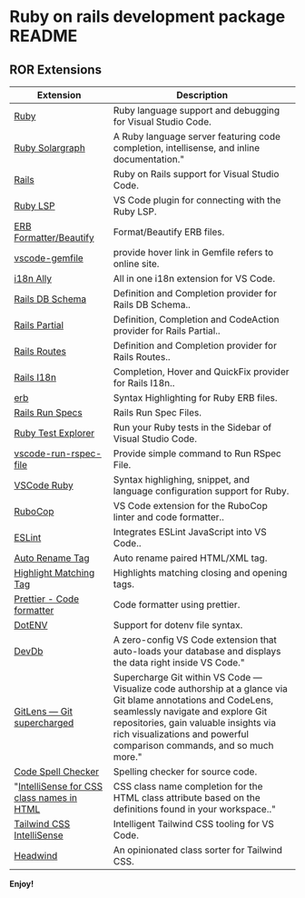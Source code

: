 # Ruby on rails development package README

## ROR Extensions

Extension | Description
--------- | ---------
[Ruby](https://marketplace.visualstudio.com/items?itemName=rebornix.Ruby) | Ruby language support and debugging for Visual Studio Code.
[Ruby Solargraph](https://marketplace.visualstudio.com/items?itemName=castwide.solargraph) | A Ruby language server featuring code completion, intellisense, and inline documentation."
[Rails](https://marketplace.visualstudio.com/items?itemName=bung87.rails) | Ruby on Rails support for Visual Studio Code.
[Ruby LSP](https://marketplace.visualstudio.com/items?itemName=Shopify.ruby-lsp) | VS Code plugin for connecting with the Ruby LSP.
[ERB Formatter/Beautify](https://marketplace.visualstudio.com/items?itemName=aliariff.vscode-erb-beautify) | Format/Beautify ERB files.
[vscode-gemfile](https://marketplace.visualstudio.com/items?itemName=bung87.vscode-gemfile) | provide hover link in Gemfile refers to online site.
[i18n Ally](https://marketplace.visualstudio.com/items?itemName=Lokalise.i18n-ally) | All in one i18n extension for VS Code.
[Rails DB Schema](https://marketplace.visualstudio.com/items?itemName=aki77.rails-db-schema) | Definition and Completion provider for Rails DB Schema..
[Rails Partial](https://marketplace.visualstudio.com/items?itemName=aki77.rails-partial) | Definition, Completion and CodeAction provider for Rails Partial..
[Rails Routes](https://marketplace.visualstudio.com/items?itemName=aki77.rails-routes) | Definition and Completion provider for Rails Routes..
[Rails I18n](https://marketplace.visualstudio.com/items?itemName=aki77.rails-i18n) | Completion, Hover and QuickFix provider for Rails I18n..
[erb](https://marketplace.visualstudio.com/items?itemName=CraigMaslowski.erb) | Syntax Highlighting for Ruby ERB files.
[Rails Run Specs](https://marketplace.visualstudio.com/items?itemName=noku.rails-run-spec-vscode) | Rails Run Spec Files.
[Ruby Test Explorer](https://marketplace.visualstudio.com/items?itemName=connorshea.vscode-ruby-test-adapter) | Run your Ruby tests in the Sidebar of Visual Studio Code.
[vscode-run-rspec-file](https://marketplace.visualstudio.com/items?itemName=Thadeu.vscode-run-rspec-file) | Provide simple command to Run RSpec File.
[VSCode Ruby](https://marketplace.visualstudio.com/items?itemName=wingrunr21.vscode-ruby) | Syntax highlighing, snippet, and language configuration support for Ruby.
[RuboCop](https://marketplace.visualstudio.com/items?itemName=rubocop.vscode-rubocop) | VS Code extension for the RuboCop linter and code formatter..
[ESLint](https://marketplace.visualstudio.com/items?itemName=dbaeumer.vscode-eslint) | Integrates ESLint JavaScript into VS Code..
[Auto Rename Tag](https://marketplace.visualstudio.com/items?itemName=formulahendry.auto-rename-tag) | Auto rename paired HTML/XML tag.
[Highlight Matching Tag](https://marketplace.visualstudio.com/items?itemName=vincaslt.highlight-matching-tag) | Highlights matching closing and opening tags.
[Prettier - Code formatter](https://marketplace.visualstudio.com/items?itemName=esbenp.prettier-vscode) | Code formatter using prettier.
[DotENV](https://marketplace.visualstudio.com/items?itemName=mikestead.dotenv) | Support for dotenv file syntax.
[DevDb](https://marketplace.visualstudio.com/items?itemName=damms005.devdb) | A zero-config VS Code extension that auto-loads your database and displays the data right inside VS Code."
[GitLens — Git supercharged](https://marketplace.visualstudio.com/items?itemName=eamodio.gitlens) | Supercharge Git within VS Code — Visualize code authorship at a glance via Git blame annotations and CodeLens, seamlessly navigate and explore Git repositories, gain valuable insights via rich visualizations and powerful comparison commands, and so much more."
[Code Spell Checker](https://marketplace.visualstudio.com/items?itemName=streetsidesoftware.code-spell-checker) | Spelling checker for source code.
"[IntelliSense for CSS class names in HTML](https://marketplace.visualstudio.com/items?itemName=Zignd.html-css-class-completion) | CSS class name completion for the HTML class attribute based on the definitions found in your workspace.."
[Tailwind CSS IntelliSense](https://marketplace.visualstudio.com/items?itemName=bradlc.vscode-tailwindcss) | Intelligent Tailwind CSS tooling for VS Code.
[Headwind](https://marketplace.visualstudio.com/items?itemName=heybourn.headwind) | An opinionated class sorter for Tailwind CSS.

**Enjoy!**
